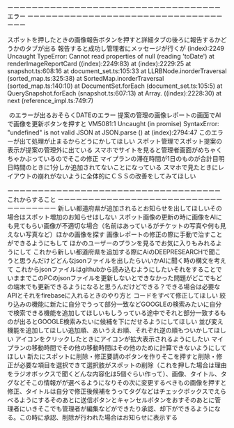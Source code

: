 ーーーーーーーーーーーーーーーーーーーーーーーーーーーーーーーーーーー
エラー
ーーーーーーーーーーーーーーーーーーーーーーーーーーーーーーーーーーー




スポットを押したときの画像報告ボタンを押すと詳細タブの後ろに報告するかどうかのタブが出る
報告すると成功し管理者にメッセージが行くが
(index):2249 Uncaught TypeError: Cannot read properties of null (reading 'toDate')
    at renderImageReportCard ((index):2249:83)
    at (index):2229:25
    at snapshot.ts:608:16
    at document_set.ts:105:33
    at LLRBNode.inorderTraversal (sorted_map.ts:325:38)
    at SortedMap.inorderTraversal (sorted_map.ts:140:10)
    at DocumentSet.forEach (document_set.ts:105:5)
    at QuerySnapshot.forEach (snapshot.ts:607:13)
    at Array.<anonymous> ((index):2228:30)
    at next (reference_impl.ts:749:7)

﻿
のエラーが出るおそらくDATEのエラー
提案の管理の画像レポートの画面でAIで画像を更新ボタンを押すと
VM5081:1 Uncaught (in promise) SyntaxError: "undefined" is not valid JSON
    at JSON.parse (<anonymous>)
    at (index):2794:47
    このエラーが出て処理が止まるからどうにかしてほしい
    スポット管理でスポット提案の表示が提案の管理外に出ている
    スマホでサイトを見ると管理者画面がめちゃくちゃかぶっているのでそこの修正
    マイプランの滞在時間が1日のものが合計目明日時間のときに1分しか追加されてないことになっている
    スマホで見たときにレイアウトの崩れがないように全体的にＣＳＳの改善をしてみてほしい

ーーーーーーーーーーーーーーーーーーーーーーーーーーーーーーーーーーー
これからすること
ーーーーーーーーーーーーーーーーーーーーーーーーーーーーーーーーーーー
新しい都道府県が追加されるとお知らせを出してほしいその場合はスポット増加のお知らせはしない
スポット画像の更新の時に画像をAIにも見てもらい画像が不適切な場合（名前はあっているがチケットの写真や何も見えない写真など）ほかの画像を探す
画像レポートの修正の際に手動で治すことができるようにもして
ほかのユーザーのプランを見るでお気に入りもみれるようにして
これから新しい都道府県を追加する際にAiのDEEPRESEARCHで聞こうと思うんだけどどんなjsonファイルを出したらいいかAIに聞く時の構文を考えて
これからjsonファイルはgithubから読み込むようにしたいそれをすることでいままでこのPCのjsonファイルを更新しないとできなかった問題がどこでもどの端末でも更新できるようになると思うんだけどできる？できる場合は必要なAPIとそれをfirebaseに入れるときのやり方と
コードをすべて修正してほしい
絞り込みの機能に新たに自分でうって部分一致などGOOGLEの検索みたいに自分で検索できる機能を追加してほしいもしうっている途中でそれと部分一致するものが出るとGOOGLE検索みたいに候補を下にだせるようにしてほしい
並び変え機能を追加してほしい追加順、あいうえお順、それぞれ逆の順もついかしてほしい
アイコンをクリックしたときにアイコンが拡大表示されるようにしたい
マイプランの移動時間でその他の移動時間はその他のために計算できないようにしてほしい
新たにスポットに削除・修正要請のボタンを作りそこを押すと削除・修正が必要な項目を選択できて選択肢がスポットの削除（これを押した場合は理由をラジオボックスで聞くどんな内容化は5個ぐらい作って）、画像、タイトル、タグなどそこの情報がが選べるようになりその次に変更するべきもの画像を押すと修正、タイトルは自分で修正後候補をうってタグなどはチェックボックスでえらべるようにするそのあとに送信ボタンとキャンセルボタンをおすそのあとに管理者にいきそこでも管理者が編集などができたり承認、却下ができるようになる。この時に承認、削除が行われた場合はお知らせに表示する